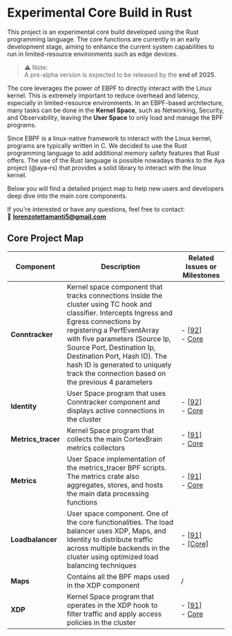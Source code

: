 # Experimental Core Build in Rust

This project is an experimental core build developed using the Rust programming language. The core functions are currently in an early development stage, aiming to enhance the current system capabilities to run in limited-resource environments such as edge devices.

>⚠️ Note:  
A pre-alpha version is expected to be released by the **end of 2025**.

The core leverages the power of EBPF to directly interact with the Linux kernel. This is extremely important to reduce overhead and latency, especially in limited-resource environments. In an EBPF-based architecture, many tasks can be done in the **Kernel Space**, such as Networking, Security, and Observability, leaving the **User Space** to only load and manage the BPF programs.

Since EBPF is a linux-native framework to interact with the Linux kernel, programs are typically written in C. We decided to use the Rust programming language to add additional memory safety features that Rust offers. The use of the Rust language is possible nowadays thanks to the Aya project (@aya-rs) that provides a solid library to interact with the linux kernel.

Below you will find a detailed project map to help new users and developers deep dive into the main core components.

If you're interested or have any questions, feel free to contact:  
📧 **lorenzotettamanti5@gmail.com**

## Core Project Map
   | **Component**              | **Description** | **Related Issues or Milestones** |
   | ------------------------- |--------------------------------------------------- | --------------- |
   | **Conntracker**      |   Kernel space component that tracks connections inside the cluster using TC hook and classifier. Intercepts Ingress and Egress connections by registering a PerfEventArray with five parameters (Source Ip, Source Port, Destination Ip, Destination Port, Hash ID). The hash ID is generated to uniquely track the connection based on the previous 4 parameters          | - [[92]](https://github.com/CortexFlow/CortexBrain/issues/92) <br> - [Core](https://github.com/CortexFlow/CortexBrain/milestone/1)
   | **Identity**      |    User Space program that uses Conntracker component and displays active connections in the cluster           | -  [[92]](https://github.com/CortexFlow/CortexBrain/issues/92) <br> - [Core](https://github.com/CortexFlow/CortexBrain/milestone/1)
   | **Metrics_tracer**      |  Kernel Space program that collects the main CortexBrain metrics collectors | - [[91]](https://github.com/CortexFlow/CortexBrain/issues/78) <br> - [Core](https://github.com/CortexFlow/CortexBrain/milestone/1)
   | **Metrics**      |  User Space implementation of the metrics_tracer BPF scripts. The metrics crate also aggregates,  stores, and hosts the main data processing functions | - [[91]](https://github.com/CortexFlow/CortexBrain/issues/78) <br> - [Core](https://github.com/CortexFlow/CortexBrain/milestone/1)
   | **Loadbalancer**      |    User space component. One of the core functionalities. The load balancer uses XDP, Maps, and Identity to distribute traffic across multiple backends in the cluster using optimized load balancing techniques | - [[91]](https://github.com/CortexFlow/CortexBrain/issues/91) <br> - [[Core]](https://github.com/CortexFlow/CortexBrain/milestone/1)
   | **Maps**      |    Contains all the BPF maps used in the XDP component           | /
   | **XDP**      |  Kernel Space program that operates in the XDP hook to filter traffic and apply access policies in the cluster | - [[91]](https://github.com/CortexFlow/CortexBrain/issues/91) <br> - [Core](https://github.com/CortexFlow/CortexBrain/milestone/1)
   